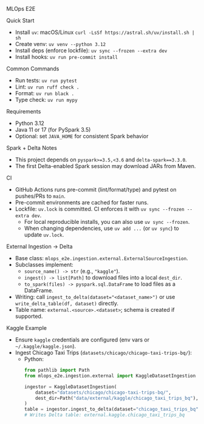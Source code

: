 MLOps E2E

Quick Start
- Install `uv`: macOS/Linux `curl -LsSf https://astral.sh/uv/install.sh | sh`
- Create venv: `uv venv --python 3.12`
- Install deps (enforce lockfile): `uv sync --frozen --extra dev`
- Install hooks: `uv run pre-commit install`

Common Commands
- Run tests: `uv run pytest`
- Lint: `uv run ruff check .`
- Format: `uv run black .`
- Type check: `uv run mypy`

Requirements
- Python 3.12
- Java 11 or 17 (for PySpark 3.5)
- Optional: set `JAVA_HOME` for consistent Spark behavior

Spark + Delta Notes
- This project depends on `pyspark>=3.5,<3.6` and `delta-spark==3.3.0`.
- The first Delta-enabled Spark session may download JARs from Maven.

CI
- GitHub Actions runs pre-commit (lint/format/type) and pytest on pushes/PRs to `main`.
- Pre-commit environments are cached for faster runs.
 - Lockfile: `uv.lock` is committed. CI enforces it with `uv sync --frozen --extra dev`.
   - For local reproducible installs, you can also use `uv sync --frozen`.
   - When changing dependencies, use `uv add ...` (or `uv sync`) to update `uv.lock`.

External Ingestion → Delta
- Base class: `mlops_e2e.ingestion.external.ExternalSourceIngestion`.
- Subclasses implement:
  - `source_name() -> str` (e.g., `"kaggle"`).
  - `ingest() -> list[Path]` to download files into a local `dest_dir`.
  - `to_spark(files) -> pyspark.sql.DataFrame` to load files as a DataFrame.
- Writing: call `ingest_to_delta(dataset="<dataset_name>")` or use
  `write_delta_table(df, dataset)` directly.
- Table name: `external.<source>.<dataset>`; schema is created if supported.

Kaggle Example
- Ensure `kaggle` credentials are configured (env vars or `~/.kaggle/kaggle.json`).
- Ingest Chicago Taxi Trips (`datasets/chicago/chicago-taxi-trips-bq/`):
  - Python:
    ```python
    from pathlib import Path
    from mlops_e2e.ingestion.external import KaggleDatasetIngestion

    ingestor = KaggleDatasetIngestion(
        dataset="datasets/chicago/chicago-taxi-trips-bq/",
        dest_dir=Path("data/external/kaggle/chicago_taxi_trips_bq"),
    )
    table = ingestor.ingest_to_delta(dataset="chicago_taxi_trips_bq")
    # Writes Delta table: external.kaggle.chicago_taxi_trips_bq
    ```
